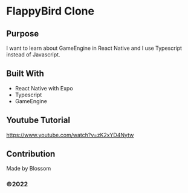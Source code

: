 # FlappyBird Clone

## Purpose

I want to learn about GameEngine in React Native and I use Typescript instead of Javascript.

## Built With

- React Native with Expo
- Typescript
- GameEngine

## Youtube Tutorial

https://www.youtube.com/watch?v=zK2xYD4Nytw

## Contribution

Made by Blossom

### ©️2022

